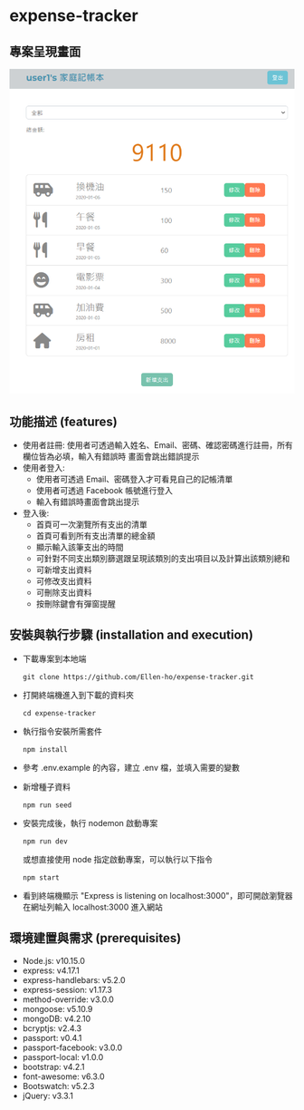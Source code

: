 # expense-tracker

## 專案呈現畫面

![Image](./public/img/expenseRecord.PNG)

## 功能描述 (features)

- 使用者註冊: 使用者可透過輸入姓名、Email、密碼、確認密碼進行註冊，所有欗位皆為必填，輸入有錯誤時
  畫面會跳出錯誤提示
- 使用者登入:
  - 使用者可透過 Email、密碼登入才可看見自己的記帳清單
  - 使用者可透過 Facebook 帳號進行登入
  - 輸入有錯誤時畫面會跳出提示
- 登入後:
  - 首頁可一次瀏覽所有支出的清單
  - 首頁可看到所有支出清單的總金額
  - 顯示輸入該筆支出的時間
  - 可針對不同支出類別篩選跟呈現該類別的支出項目以及計算出該類別總和
  - 可新增支出資料
  - 可修改支出資料
  - 可刪除支出資料
  - 按刪除鍵會有彈窗提醒

## 安裝與執行步驟 (installation and execution)

- 下載專案到本地端

  ```
  git clone https://github.com/Ellen-ho/expense-tracker.git
  ```

- 打開終端機進入到下載的資料夾

  ```
  cd expense-tracker
  ```

- 執行指令安裝所需套件

  ```
  npm install
  ```

- 參考 .env.example 的內容，建立 .env 檔，並填入需要的變數

- 新增種子資料

  ```
  npm run seed
  ```

- 安裝完成後，執行 nodemon 啟動專案

  ```
  npm run dev
  ```

  或想直接使用 node 指定啟動專案，可以執行以下指令

  ```
  npm start
  ```

- 看到終端機顯示 "Express is listening on localhost:3000"，即可開啟瀏覽器在網址列輸入 localhost:3000 進入網站

## 環境建置與需求 (prerequisites)

- Node.js: v10.15.0
- express: v4.17.1
- express-handlebars: v5.2.0
- express-session: v1.17.3
- method-override: v3.0.0
- mongoose: v5.10.9
- mongoDB: v4.2.10
- bcryptjs: v2.4.3
- passport: v0.4.1
- passport-facebook: v3.0.0
- passport-local: v1.0.0
- bootstrap: v4.2.1
- font-awesome: v6.3.0
- Bootswatch: v5.2.3
- jQuery: v3.3.1
